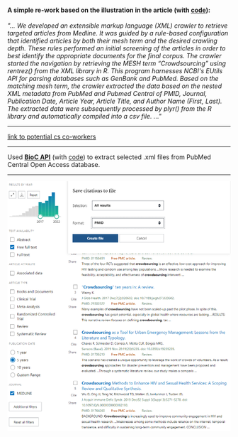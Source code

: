 #### A simple re-work based on the illustration in the article (with [code](learning_crawler_xml_etc.R)):
*"... We developed an extensible markup language (XML) crawler to retrieve targeted articles from Medline. It was guided by a rule-based configuration that identified articles by both their mesh term and the desired crawling depth. These rules performed an initial screening of the articles in order to best identify the appropriate documents for the final corpus. The crawler started the navigation by retrieving the MESH term “Crowdsourcing” using rentrez() from the XML library in R. This program harnesses NCBI's EUtils API for parsing databases such as GenBank and PubMed. Based on the matching mesh term, the crawler extracted the data based on the nested XML metadata from PubMed and Pubmed Central of PMID, Journal, Publication Date, Article Year, Article Title, and Author Name (First, Last). The extracted data were subsequently processed by plyr() from the R library and automatically compiled into a csv file. ..."*

---

[link to potential cs co-workers](https://gmuedu-my.sharepoint.com/:w:/g/personal/zxu27_gmu_edu/EaXsDAZUecdKpsOM8p5fVywBfUYG_nrvpDEFhynHqcWArA?e=8yTc4z)

---

Used [**BioC API**](https://www.ncbi.nlm.nih.gov/research/bionlp/APIs/BioC-PMC/) (with [code](pubmed_xml_crawler.R)) to extract selected .xml files from PubMed Central Open Access database.

---

![alt text](https://github.com/Lofia/Article_Crowdsourcing/blob/main/crawler/Screenshot_medline.png)
